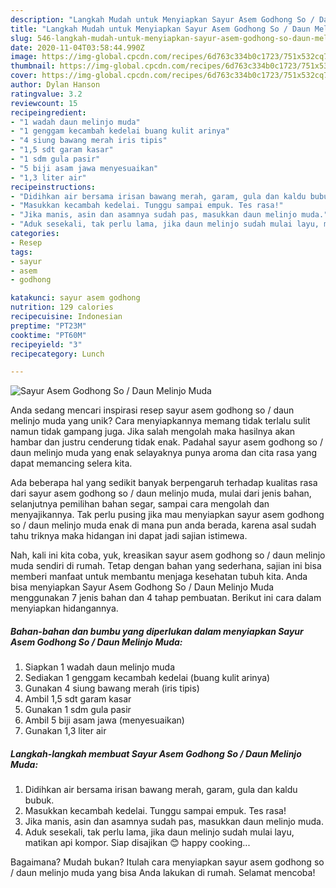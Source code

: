 ```yaml
---
description: "Langkah Mudah untuk Menyiapkan Sayur Asem Godhong So / Daun Melinjo Muda, Bikin Ngiler"
title: "Langkah Mudah untuk Menyiapkan Sayur Asem Godhong So / Daun Melinjo Muda, Bikin Ngiler"
slug: 546-langkah-mudah-untuk-menyiapkan-sayur-asem-godhong-so-daun-melinjo-muda-bikin-ngiler
date: 2020-11-04T03:58:44.990Z
image: https://img-global.cpcdn.com/recipes/6d763c334b0c1723/751x532cq70/sayur-asem-godhong-so-daun-melinjo-muda-foto-resep-utama.jpg
thumbnail: https://img-global.cpcdn.com/recipes/6d763c334b0c1723/751x532cq70/sayur-asem-godhong-so-daun-melinjo-muda-foto-resep-utama.jpg
cover: https://img-global.cpcdn.com/recipes/6d763c334b0c1723/751x532cq70/sayur-asem-godhong-so-daun-melinjo-muda-foto-resep-utama.jpg
author: Dylan Hanson
ratingvalue: 3.2
reviewcount: 15
recipeingredient:
- "1 wadah daun melinjo muda"
- "1 genggam kecambah kedelai buang kulit arinya"
- "4 siung bawang merah iris tipis"
- "1,5 sdt garam kasar"
- "1 sdm gula pasir"
- "5 biji asam jawa menyesuaikan"
- "1,3 liter air"
recipeinstructions:
- "Didihkan air bersama irisan bawang merah, garam, gula dan kaldu bubuk."
- "Masukkan kecambah kedelai. Tunggu sampai empuk. Tes rasa!"
- "Jika manis, asin dan asamnya sudah pas, masukkan daun melinjo muda."
- "Aduk sesekali, tak perlu lama, jika daun melinjo sudah mulai layu, matikan api kompor. Siap disajikan 😊 happy cooking..."
categories:
- Resep
tags:
- sayur
- asem
- godhong

katakunci: sayur asem godhong 
nutrition: 129 calories
recipecuisine: Indonesian
preptime: "PT23M"
cooktime: "PT60M"
recipeyield: "3"
recipecategory: Lunch

---
```



![Sayur Asem Godhong So / Daun Melinjo Muda](https://img-global.cpcdn.com/recipes/6d763c334b0c1723/751x532cq70/sayur-asem-godhong-so-daun-melinjo-muda-foto-resep-utama.jpg)

Anda sedang mencari inspirasi resep sayur asem godhong so / daun melinjo muda yang unik? Cara menyiapkannya memang tidak terlalu sulit namun tidak gampang juga. Jika salah mengolah maka hasilnya akan hambar dan justru cenderung tidak enak. Padahal sayur asem godhong so / daun melinjo muda yang enak selayaknya punya aroma dan cita rasa yang dapat memancing selera kita.

Ada beberapa hal yang sedikit banyak berpengaruh terhadap kualitas rasa dari sayur asem godhong so / daun melinjo muda, mulai dari jenis bahan, selanjutnya pemilihan bahan segar, sampai cara mengolah dan menyajikannya. Tak perlu pusing jika mau menyiapkan sayur asem godhong so / daun melinjo muda enak di mana pun anda berada, karena asal sudah tahu triknya maka hidangan ini dapat jadi sajian istimewa.




Nah, kali ini kita coba, yuk, kreasikan sayur asem godhong so / daun melinjo muda sendiri di rumah. Tetap dengan bahan yang sederhana, sajian ini bisa memberi manfaat untuk membantu menjaga kesehatan tubuh kita. Anda bisa menyiapkan Sayur Asem Godhong So / Daun Melinjo Muda menggunakan 7 jenis bahan dan 4 tahap pembuatan. Berikut ini cara dalam menyiapkan hidangannya.

<!--inarticleads1-->

##### Bahan-bahan dan bumbu yang diperlukan dalam menyiapkan Sayur Asem Godhong So / Daun Melinjo Muda:

1. Siapkan 1 wadah daun melinjo muda
1. Sediakan 1 genggam kecambah kedelai (buang kulit arinya)
1. Gunakan 4 siung bawang merah (iris tipis)
1. Ambil 1,5 sdt garam kasar
1. Gunakan 1 sdm gula pasir
1. Ambil 5 biji asam jawa (menyesuaikan)
1. Gunakan 1,3 liter air




<!--inarticleads2-->

##### Langkah-langkah membuat Sayur Asem Godhong So / Daun Melinjo Muda:

1. Didihkan air bersama irisan bawang merah, garam, gula dan kaldu bubuk.
1. Masukkan kecambah kedelai. Tunggu sampai empuk. Tes rasa!
1. Jika manis, asin dan asamnya sudah pas, masukkan daun melinjo muda.
1. Aduk sesekali, tak perlu lama, jika daun melinjo sudah mulai layu, matikan api kompor. Siap disajikan 😊 happy cooking...




Bagaimana? Mudah bukan? Itulah cara menyiapkan sayur asem godhong so / daun melinjo muda yang bisa Anda lakukan di rumah. Selamat mencoba!
